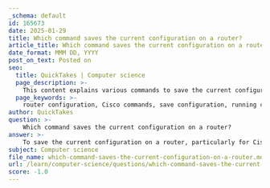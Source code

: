 ```yaml
---
_schema: default
id: 165673
date: 2025-01-29
title: Which command saves the current configuration on a router?
article_title: Which command saves the current configuration on a router?
date_format: MMM DD, YYYY
post_on_text: Posted on
seo:
  title: QuickTakes | Computer science
  page_description: >-
    This content explains various commands to save the current configuration on a router, specifically for Cisco devices, including basic save commands, fast saving, auto-saving features, and verification methods.
  page_keywords: >-
    router configuration, Cisco commands, save configuration, running config, startup config, copy running-config startup-config, write command, auto-save configuration, verification command, show startup-config
author: QuickTakes
question: >-
    Which command saves the current configuration on a router?
answer: >-
    To save the current configuration on a router, particularly for Cisco devices, you can use the following commands:\n\n1. **Basic Save Command**:\n   - The most common command to save the running configuration to the startup configuration is:\n     ```\n     copy running-config startup-config\n     ```\n   - Alternatively, you can use the shorthand command:\n     ```\n     write\n     ```\n\n2. **Fast Saving**:\n   - If you want to save the configuration quickly without the safety checks, you can use the fast saving method. However, this method is riskier as it may lead to loss of the existing configuration if a power failure occurs during the save process.\n\n3. **Auto-Save Configuration**:\n   - You can configure the router to automatically back up the running configuration by using the command:\n     ```\n     configuration commit auto-save\n     ```\n   - This feature saves the configuration to a specified location after every commit.\n\n4. **Alternative Save Command**:\n   - Another way to save the configuration is by using:\n     ```\n     copy system:running-config nvram:startup-config\n     ```\n   - This command saves a complete version of the configuration file to the location specified by the CONFIG_FILE environment variable and a distilled version to NVRAM.\n\n5. **Verification**:\n   - After saving the configuration, it is essential to verify that the process was successful. You can do this by executing:\n     ```\n     show startup-config\n     ```\n   - This command allows you to view the configuration that is saved and will be used on the next reboot.\n\nBy using these commands, you can ensure that your router's configuration is saved properly and will persist through reboots.
subject: Computer science
file_name: which-command-saves-the-current-configuration-on-a-router.md
url: /learn/computer-science/questions/which-command-saves-the-current-configuration-on-a-router
score: -1.0
---
```


&nbsp;